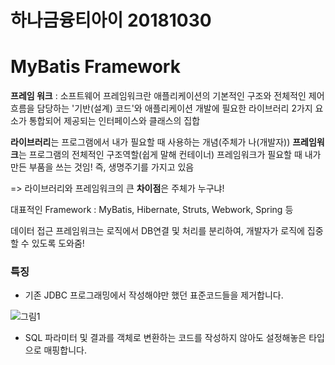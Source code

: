 # 하나금융티아이 20181030

# MyBatis Framework

**프레임 워크** : 소프트웨어 프레임워크란 애플리케이션의 기본적인 구조와 전체적인 제어 흐름을 담당하는 '기반(설계) 코드'와 애플리케이션 개발에 필요한 라이브러리 2가지 요소가 통합되어 제공되는 인터페이스와 클래스의 집합 

**라이브러리**는 프로그램에서 내가 필요할 때 사용하는 개념(주체가 나(개발자))
**프레임워크**는 프로그램의 전체적인 구조역할(쉽게 말해 컨테이너) 프레임워크가 필요할 때 내가 만든 부품을 쓰는 것임! 즉, 생명주기를 가지고 있음

=> 라이브러리와 프레임워크의 큰 **차이점**은 주체가 누구냐!

대표적인 Framework : MyBatis, Hibernate, Struts, Webwork, Spring 등

데이터 접근 프레임워크는 로직에서 DB연결 및 처리를 분리하여, 개발자가 로직에 집중할 수 있도록 도와줌!

### 특징

- 기존 JDBC 프로그래밍에서 작성해야만 했던 표준코드들을 제거합니다.

![그림1](C:\Users\kosta\Desktop\새홀리기\day47\img\그림1.png)

- SQL 파라미터 및 결과를 객체로 변환하는 코드를 작성하지 않아도 설정해놓은 타입으로 매핑합니다.